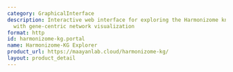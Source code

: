 ```yaml
---
category: GraphicalInterface
description: Interactive web interface for exploring the Harmonizome knowledge graph
  with gene-centric network visualization
format: http
id: harmonizome-kg.portal
name: Harmonizome-KG Explorer
product_url: https://maayanlab.cloud/harmonizome-kg/
layout: product_detail
---
```

